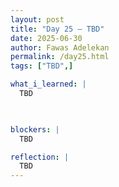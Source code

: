 ```yaml
---
layout: post
title: "Day 25 – TBD"
date: 2025-06-30
author: Fawas Adelekan
permalink: /day25.html
tags: ["TBD",]

what_i_learned: |
  TBD

  

blockers: |
  TBD

reflection: |
  TBD
---
```

